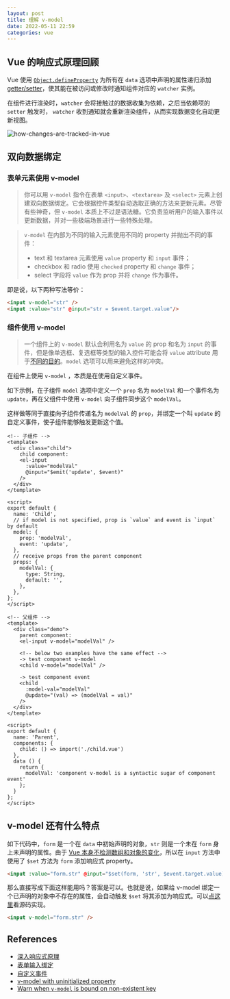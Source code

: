 ```yaml
---
layout: post
title: 理解 v-model
date: 2022-05-11 22:59
categories: vue
---
```


## Vue 的响应式原理回顾

Vue 使用 [`Object.defineProperty`](https://developer.mozilla.org/zh-CN/docs/Web/JavaScript/Reference/Global_Objects/Object/defineProperty) 为所有在 `data` 选项中声明的属性递归添加 [getter/setter](https://developer.mozilla.org/zh-CN/docs/Web/JavaScript/Guide/Working_with_Objects#定义_getters_与_setters)，使其能在被访问或修改时通知组件对应的 `watcher` 实例。

在组件进行渲染时，`watcher` 会将接触过的数据收集为依赖，之后当依赖项的 `setter` 触发时， `watcher` 收到通知就会重新渲染组件，从而实现数据变化自动更新视图。

![how-changes-are-tracked-in-vue](https://cn.vuejs.org/images/data.png)

## 双向数据绑定

### 表单元素使用 v-model

> 你可以用 `v-model` 指令在表单 `<input>`、`<textarea>` 及 `<select>` 元素上创建双向数据绑定。它会根据控件类型自动选取正确的方法来更新元素。尽管有些神奇，但 `v-model` 本质上不过是语法糖。它负责监听用户的输入事件以更新数据，并对一些极端场景进行一些特殊处理。

> `v-model` 在内部为不同的输入元素使用不同的 property 并抛出不同的事件：
>
> - text 和 textarea 元素使用 `value` property 和 `input` 事件；
> - checkbox 和 radio 使用 `checked` property 和 `change` 事件；
> - select 字段将 `value` 作为 prop 并将 `change` 作为事件。

即是说，以下两种写法等价：

```html
<input v-model="str" />
<input :value="str" @input="str = $event.target.value"/>
```

### 组件使用 v-model

> 一个组件上的 `v-model` 默认会利用名为 `value` 的 prop 和名为 `input` 的事件，但是像单选框、复选框等类型的输入控件可能会将 `value` attribute 用于[不同的目的](https://developer.mozilla.org/en-US/docs/Web/HTML/Element/input/checkbox#Value)。`model` 选项可以用来避免这样的冲突。

在组件上使用 `v-model` ，本质是在使用自定义事件。

如下示例，在子组件 `model` 选项中定义一个 `prop` 名为 `modelVal` 和一个事件名为 `update`，再在父组件中使用 `v-model` 向子组件同步这个 `modelVal`。

这样做等同于直接向子组件传递名为 `modelVal` 的 `prop`，并绑定一个叫 `update` 的自定义事件，使子组件能够触发更新这个值。

```vue
<!-- 子组件 -->
<template>
  <div class="child">
    child component:
    <el-input
      :value="modelVal"
      @input="$emit('update', $event)"
    />
  </div>
</template>

<script>
export default {
  name: 'Child',
  // if model is not specified, prop is `value` and event is `input` by default
  model: {
    prop: 'modelVal',
    event: 'update',
  },
  // receive props from the parent component
  props: {
    modelVal: {
      type: String,
      default: '',
    },
  },
};
</script>
```

```vue
<!-- 父组件 -->
<template>
  <div class="demo">
    parent component:
    <el-input v-model="modelVal" />
    
    <!-- below two examples have the same effect -->
    -> test component v-model
    <child v-model="modelVal" />

    -> test component event
    <child
      :model-val="modelVal"
      @update="(val) => (modelVal = val)"
    />
  </div>
</template>

<script>
export default {
  name: 'Parent',
  components: {
    child: () => import('./child.vue')
  },
  data () {
    return {
      modelVal: 'component v-model is a syntactic sugar of component event'
    };
  }
};
</script>
```

## v-model 还有什么特点

如下代码中，`form` 是一个在 `data` 中初始声明的对象，`str` 则是一个未在 `form` 身上未声明的属性。由于 [Vue 本身不检测数组和对象的变化](https://github.com/vuejs/vue/issues/8562)，所以在 `input` 方法中使用了 `$set` 方法为 `form` 添加响应式 property。

```html
<input :value="form.str" @input="$set(form, 'str', $event.target.value)"/>
```

那么直接写成下面这样能用吗？答案是可以。也就是说，如果给 v-model 绑定一个已声明的对象中不存在的属性，会自动触发 `$set` 将其添加为响应式。可以[点这里](https://github.com/vuejs/vue/blob/399b53661b167e678e1c740ce788ff6699096734/src/compiler/directives/model.js#L44)看源码实现。

```html
<input v-model="form.str" />
```

## References

- [深入响应式原理](https://cn.vuejs.org/v2/guide/reactivity.html)
- [表单输入绑定](https://cn.vuejs.org/v2/guide/forms.html)
- [自定义事件](https://cn.vuejs.org/v2/guide/components-custom-events.html)
- [v-model with uninitialized property](https://github.com/vuejs/vue/issues/3732#)
- [Warn when `v-model` is bound on non-existent key](https://github.com/vuejs/vue/issues/5932#)